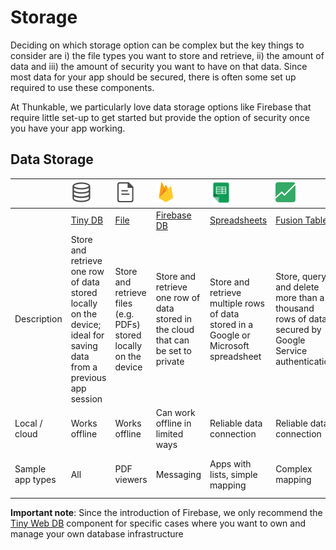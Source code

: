 # Storage

Deciding on which storage option can be complex but the key things to consider are i\) the file types you want to store and retrieve, ii\) the amount of data and iii\) the amount of security you want to have on that data. Since most data for your app should be secured, there is often some set up required to use these components.

At Thunkable, we particularly love data storage options like Firebase that require little set-up to get started but provide the option of security once you have your app working.

## Data Storage

|  | ![](../../../../.gitbook/assets/tiny-db-icon.png) | ![](../../../../.gitbook/assets/file-icon-1.png) | ![](../../../../.gitbook/assets/firebase-icon.png) | ![](../../../../.gitbook/assets/spreadsheets-icon.png) | ![](../../../../.gitbook/assets/fusion-tables-icon.png) | ![](../../../../.gitbook/assets/web-icon.png) | ![](../../../../.gitbook/assets/cloudinary-icon.png) |
| :--- | :--- | :--- | :--- | :--- | :--- | :--- | :--- |
|  | [Tiny DB](tiny-db.md) | [File](file.md) | [Firebase DB](firebase-db.md) | [Spreadsheets](spreadsheets.md) | [Fusion Tables](fusion-tables.md) | [Web](web.md) | [Cloudinary](cloudinary-db.md) |
| Description | Store and retrieve one row of data stored locally on the device; ideal for saving data from a previous app session | Store and retrieve files \(e.g. PDFs\) stored locally on the device | Store and retrieve one row of data stored in the cloud that can be set to private | Store and retrieve multiple rows of data stored in a Google or Microsoft spreadsheet | Store, query and delete more than a thousand rows of data secured by Google Service authentication | Query data from a web service \(e.g. Weather information\) | Store and retrieve image, audio or video files |
| Local / cloud | Works offline | Works offline | Can work offline in limited ways | Reliable data connection | Reliable data connection | Reliable data connection | Reliable data connection |
| Sample app types | All | PDF viewers | Messaging | Apps with lists, simple mapping | Complex mapping | Stock quotes, weather info | Images, audio files, videos |

**Important note**: Since the introduction of Firebase, we only recommend the [Tiny Web DB](tiny-web-db.md) component for specific cases where you want to own and manage your own database infrastructure

